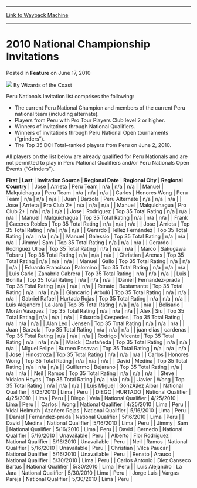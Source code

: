 
---
[Link to Wayback Machine](https://web.archive.org/web/20220519174241/https://magic.wizards.com/en/articles/archive/feature/2010-national-championship-invitations-2010-06-17-3)

[_metadata_:wayback_url]:- "https://magic.wizards.com/en/articles/archive/feature/2010-national-championship-invitations-2010-06-17-3"
[_metadata_:wayback_raw_url]:- "https://web.archive.org/web/20220519174241id_/https://magic.wizards.com/en/articles/archive/feature/2010-national-championship-invitations-2010-06-17-3"
[_metadata_:wayback_capture_timestamp]:- "2022-05-19 17:42:41+00:00"
[_metadata_:publish_date]:- "2010-06-17"
[_metadata_:description]:- "Peru Nationals Invitation list comprises the following: The current Peru National Champion and members of the current Peru national team (including alternate). Players from Peru with Pro Tour Players Club level 2 or higher. Winners of invitations through National Qualifiers. Winners of invitations through Peru National Open tournaments (“grinders”). The Top 35 DCI Total–ranked"
[_metadata_:generator]:- "Drupal 7 (http://drupal.org)"
---


2010 National Championship Invitations
======================================



 Posted in **Feature**
 on June 17, 2010 






![](https://media.magic.wizards.com/styles/auth_small/public/images/person/wizards_author.jpg)
By Wizards of the Coast











Peru Nationals Invitation list comprises the following:


* The current Peru National Champion and members of the current Peru national team (including alternate).
* Players from Peru with Pro Tour Players Club level 2 or higher.
* Winners of invitations through National Qualifiers.
* Winners of invitations through Peru National Open tournaments (“grinders”).
* The Top 35 DCI Total–ranked players from Peru on June 2, 2010.

All players on the list below are already qualified for Peru Nationals and are not permitted to play in Peru National Qualifiers and/or Peru Nationals Open Events (“Grinders”).




 **First** | **Last** | **Invitation Source** | **Regional Date** | **Regional City** | **Regional Country** |
| Jose | Arrieta | Peru Team | n/a | n/a | n/a |
| Manuel | Malquichagua | Peru Team | n/a | n/a | n/a |
| Carlos | Honores Wong | Peru Team | n/a | n/a | n/a |
| Juan | Barzola | Peru Alternate | n/a | n/a | n/a |
| Jose | Arrieta | Pro Club 2+ | n/a | n/a | n/a |
| Manuel | Malquichagua | Pro Club 2+ | n/a | n/a | n/a |
| Jose | Rodriguez | Top 35 Total Rating | n/a | n/a | n/a |
| Manuel | Malquichagua | Top 35 Total Rating | n/a | n/a | n/a |
| Frank | Caceres Robles | Top 35 Total Rating | n/a | n/a | n/a |
| Jose | Arrieta | Top 35 Total Rating | n/a | n/a | n/a |
| Gerardo | Téllez Fernández | Top 35 Total Rating | n/a | n/a | n/a |
| Manuel | Galessio | Top 35 Total Rating | n/a | n/a | n/a |
| Jimmy | Sam | Top 35 Total Rating | n/a | n/a | n/a |
| Gerardo | Rodriguez Ulloa | Top 35 Total Rating | n/a | n/a | n/a |
| Marco | Sakugawa Tobaru | Top 35 Total Rating | n/a | n/a | n/a |
| Christian | Arenas | Top 35 Total Rating | n/a | n/a | n/a |
| Manuel | Gallo | Top 35 Total Rating | n/a | n/a | n/a |
| Eduardo Francisco | Palomino | Top 35 Total Rating | n/a | n/a | n/a |
| Luis Carlo | Zanabria Cabrera | Top 35 Total Rating | n/a | n/a | n/a |
| Luis | Bonilla | Top 35 Total Rating | n/a | n/a | n/a |
| Daniel | Fernandez-prada | Top 35 Total Rating | n/a | n/a | n/a |
| Renato | Bustamante | Top 35 Total Rating | n/a | n/a | n/a |
| Giancarlo | Arbulú | Top 35 Total Rating | n/a | n/a | n/a |
| Gabriel Rafael | Hurtado Rojas | Top 35 Total Rating | n/a | n/a | n/a |
| Luis Alejandro | La Jara | Top 35 Total Rating | n/a | n/a | n/a |
| Belisario | Morán Vásquez | Top 35 Total Rating | n/a | n/a | n/a |
| Alex | Siu | Top 35 Total Rating | n/a | n/a | n/a |
| Eduardo | Cespedes | Top 35 Total Rating | n/a | n/a | n/a |
| Alan Leo | Jensen | Top 35 Total Rating | n/a | n/a | n/a |
| Juan | Barzola | Top 35 Total Rating | n/a | n/a | n/a |
| juan elias | cardenas | Top 35 Total Rating | n/a | n/a | n/a |
| Rodrigo | Vicente | Top 35 Total Rating | n/a | n/a | n/a |
| Maick | Castañeda | Top 35 Total Rating | n/a | n/a | n/a |
| Miguel Felipe | Burneo Posavac | Top 35 Total Rating | n/a | n/a | n/a |
| Jose | Hinostroza | Top 35 Total Rating | n/a | n/a | n/a |
| Carlos | Honores Wong | Top 35 Total Rating | n/a | n/a | n/a |
| David | Medina | Top 35 Total Rating | n/a | n/a | n/a |
| Guillermo | Bejarano | Top 35 Total Rating | n/a | n/a | n/a |
| Neil | Ramos | Top 35 Total Rating | n/a | n/a | n/a |
| Steve | Vidalon Hoyos | Top 35 Total Rating | n/a | n/a | n/a |
| Javier | Wong | Top 35 Total Rating | n/a | n/a | n/a |
| Luis Miguel | GonzÃ¡lez Aibar | National Qualifier | 4/25/2010 | Lima | Peru |
| DIEGO | HURTADO | National Qualifier | 4/25/2010 | Lima | Peru |
| Diego | Vela | National Qualifier | 4/25/2010 | Lima | Peru |
| Carlos | Wong | National Qualifier | 4/25/2010 | Lima | Peru |
| Vidal Helmuth | Azañero Rojas | National Qualifier | 5/16/2010 | Lima | Peru |
| Daniel | Fernandez-prada | National Qualifier | 5/16/2010 | Lima | Peru |
| David | Medina | National Qualifier | 5/16/2010 | Lima | Peru |
| Jimmy | Sam | National Qualifier | 5/16/2010 | Lima | Peru |
| David | Bernedo | National Qualifier | 5/16/2010 | Unavailable | Peru |
| Alberto | Flor Rodriguez | National Qualifier | 5/16/2010 | Unavailable | Peru |
| Neil | Ramos | National Qualifier | 5/16/2010 | Unavailable | Peru |
| Christian | Vilca Paucar | National Qualifier | 5/16/2010 | Unavailable | Peru |
| Renato | Arauco | National Qualifier | 5/30/2010 | Lima | Peru |
| Carlos Antonio | Diez Canseco Bartus | National Qualifier | 5/30/2010 | Lima | Peru |
| Luis Alejandro | La Jara | National Qualifier | 5/30/2010 | Lima | Peru |
| Jorge Luis | Vargas Pareja | National Qualifier | 5/30/2010 | Lima | Peru |







